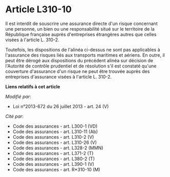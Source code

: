 # Article L310-10

Il est interdit de souscrire une assurance directe d'un risque concernant une personne, un bien ou une responsabilité situé
sur le territoire de la République française auprès d'entreprises étrangères autres que celles visées à l'article L. 310-2.

Toutefois, les dispositions de l'alinéa ci-dessus ne sont pas applicables à l'assurance des risques liés aux transports
maritimes et aériens. En outre, il peut être dérogé aux dispositions du précédent alinéa sur décision de l'Autorité de
contrôle prudentiel et de résolution s'il est constaté qu'une couverture d'assurance d'un risque ne peut être trouvée auprès
des entreprises d'assurance visées à l'article L. 310-2.

**Liens relatifs à cet article**

_Modifié par_:

  - Loi n°2013-672 du 26 juillet 2013 - art. 24 (V)

_Cité par_:

  - Code des assurances - art. L300-1 (VD)
  - Code des assurances - art. L310-11 (Ab)
  - Code des assurances - art. L310-2 (V)
  - Code des assurances - art. L310-26 (V)
  - Code des assurances - art. L328-2 (MMN)
  - Code des assurances - art. L371-2 (T)
  - Code des assurances - art. L380-2 (T)
  - Code des assurances - art. L390-1 (V)
  - Code des assurances - art. R*310-10 (M)
